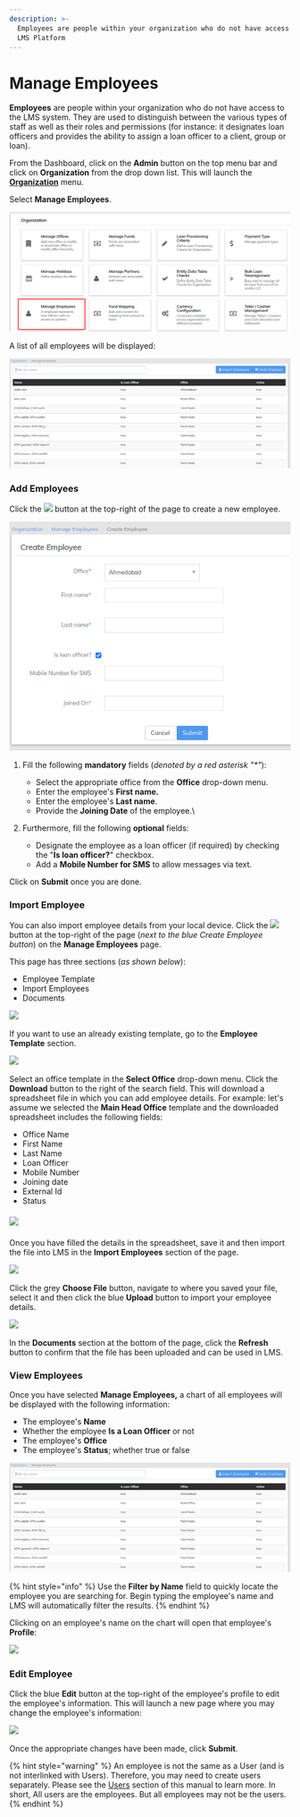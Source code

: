 ```yaml
---
description: >-
  Employees are people within your organization who do not have access to the
  LMS Platform
---
```


# Manage Employees

**Employees** are people within your organization who do not have access to the LMS system. They are used to distinguish between the various types of staff as well as their roles and permissions (for instance: it designates loan officers and provides the ability to assign a loan officer to a client, group or loan).&#x20;

From the Dashboard, click on the **Admin** button on the top menu bar and click on **Organization** from the drop down list. This will launch the [**Organization**](./) menu.

Select **Manage Employees**.

![](../../../.gitbook/assets/manageemp.png)

A list of all employees will be displayed:

![](../../../.gitbook/assets/emplist.png)

### **Add Employees**

Click the ![](https://mifosforge.jira.com/wiki/download/thumbnails/67141732/createEmployeeButton.png?version=1\&modificationDate=1552739669290\&cacheVersion=1\&api=v2\&width=120\&height=25) button at the top-right of the page to create a new employee.

![](../../../.gitbook/assets/createemployee.png)

1. Fill the following **mandatory** fields (_denoted by a red asterisk "\*"_):
   * Select the appropriate office from the **Office** drop-down menu.
   * Enter the employee's **First name.**
   * Enter the employee's **Last name**.
   * Provide the **Joining Date** of the employee.\

2. Furthermore, fill the following **optional** fields:
   * &#x20;Designate the employee as a loan officer (if required) by checking the "**Is loan officer?**" checkbox.
   * Add a **Mobile Number for SMS** to allow messages via text.

Click on **Submit** once you are done.

### **Import Employee**

You can also import employee details from your local device. Click the ![](https://mifosforge.jira.com/wiki/download/thumbnails/67141732/importEmployeesButton.png?version=1\&modificationDate=1552895754837\&cacheVersion=1\&api=v2\&width=120\&height=26) button at the top-right of the page (_next to the blue Create Employee button_) on the **Manage Employees** page.

This page has three sections (_as shown below_):

* Employee Template
* Import Employees
* Documents

![](https://mifosforge.jira.com/wiki/download/attachments/67141732/import\_employees.PNG?version=1\&modificationDate=1553978991489\&cacheVersion=1\&api=v2)

If you want to use an already existing template, go to the **Employee Template** section.

![](https://mifosforge.jira.com/wiki/download/attachments/67141732/searchAndDownloadTemplate.png?version=1\&modificationDate=1552896092452\&cacheVersion=1\&api=v2)

Select an office template in the **Select Office** drop-down menu. Click the **Download** button to the right of the search field. This will download a spreadsheet file in which you can add employee details. For example: let's assume we selected the **Main Head Office** template and the downloaded spreadsheet includes the following fields:&#x20;

* Office Name
* First Name
* Last Name
* Loan Officer
* Mobile Number
* Joining date
* External Id
* Status

#### ![](https://mifosforge.jira.com/wiki/download/attachments/67141732/employeeTemplate.png?version=1\&modificationDate=1552896512189\&cacheVersion=1\&api=v2) <a href="#manageemployees" id="manageemployees"></a>

Once you have filled the details in the spreadsheet, save it and then import the file into LMS in the **Import Employees** section of the page.

![](https://mifosforge.jira.com/wiki/download/attachments/67141732/chooseAndUploadTemplate.png?version=1\&modificationDate=1552897804327\&cacheVersion=1\&api=v2)

Click the grey **Choose File** button, navigate to where you saved your file, select it and then click the blue **Upload** button to import your employee details.

![](https://mifosforge.jira.com/wiki/download/attachments/67141732/viewUploadedTemplate.png?version=1\&modificationDate=1552897990042\&cacheVersion=1\&api=v2)

In the **Documents** section at the bottom of the page, click the **Refresh** button to confirm that the file has been uploaded and can be used in LMS.

### **View Employees**

Once you have selected **Manage Employees,** a chart of all employees will be displayed with the following information:

* The employee's **Name**
* Whether the employee **Is a Loan Officer** or not
* The employee's **Office**
* The employee's **Status**; whether true or false

![](../../../.gitbook/assets/emplist.png)

{% hint style="info" %}
Use the **Filter by Name** field to quickly locate the employee you are searching for. Begin typing the employee's name and LMS will automatically filter the results.
{% endhint %}

Clicking on an employee's name on the chart will open that employee's **Profile**:

![](https://mifosforge.jira.com/wiki/download/attachments/67141732/employeeProfile.png?version=1\&modificationDate=1552740679411\&cacheVersion=1\&api=v2)

### **Edit Employee**

Click the blue **Edit** button at the top-right of the employee's profile to edit the employee's information. This will launch a new page where you may change the employee's information:

![](https://mifosforge.jira.com/wiki/download/attachments/67141732/editemployee.png?version=2\&modificationDate=1552740755739\&cacheVersion=1\&api=v2)

Once the appropriate changes have been made, click **Submit**.

{% hint style="warning" %}
An employee is not the same as a User (and is not interlinked with Users). Therefore, you may need to create users separately. Please see the [Users](../users.md) section of this manual to learn more. In short, All users are the employees. But all employees may not be the users.&#x20;
{% endhint %}
